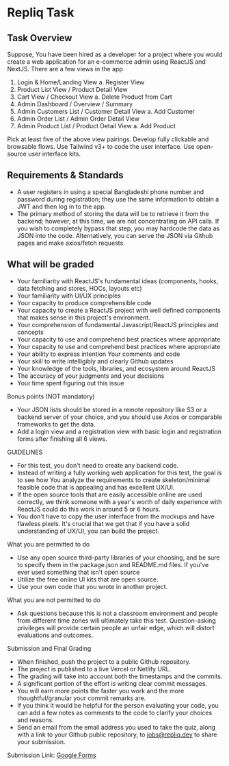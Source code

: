 # Repliq Task

## Task Overview

Suppose, You have been hired as a developer for a project where you would create a web application for an e-commerce admin using ReactJS and NextJS.
There are a few views in the app

1. Login & Home/Landing View
   a. Register View
2. Product List View / Product Detail View
3. Cart View / Checkout View
   a. Delete Product from Cart
4. Admin Dashboard / Overview / Summary
5. Admin Customers List / Customer Detail View
   a. Add Customer
6. Admin Order List / Admin Order Detail View
7. Admin Product List / Product Detail View
   a. Add Product

Pick at least five of the above view pairings.
Develop fully clickable and browsable flows.
Use Tailwind v3+ to code the user interface. Use
open-source user interface kits.

## Requirements & Standards

- A user registers in using a special Bangladeshi phone number and password during registration; they use the same information to obtain a JWT and then log in to the app.
- The primary method of storing the data will be to retrieve it from the backend; however, at this time, we are not concentrating on API calls. If you wish to completely bypass that step, you may hardcode the data as JSON into the code. Alternatively, you can serve the JSON via Github pages and make axios/fetch requests.

## What will be graded

- Your familiarity with ReactJS's fundamental ideas (components, hooks, data fetching and stores, HOCs, layouts etc)
- Your familiarity with UI/UX principles
- Your capacity to produce comprehensible code
- Your capacity to create a ReactJS project with well defined components that makes sense in this project's environment.
- Your comprehension of fundamental Javascript/ReactJS principles and concepts
- Your capacity to use and comprehend best practices where appropriate
- Your capacity to use and comprehend best practices where appropriate
- Your ability to express intention Your comments and code
- Your skill to write intelligibly and clearly Github updates
- Your knowledge of the tools, libraries, and ecosystem around ReactJS
- The accuracy of your judgments and your decisions
- Your time spent figuring out this issue

Bonus points (NOT mandatory)

- Your JSON lists should be stored in a remote repository like S3 or a backend server of your choice, and you should use Axios or comparable frameworks to get the data.
- Add a login view and a registration view with basic login and registration forms after finishing all 6 views.

GUIDELINES

- For this test, you don't need to create any backend code.
- Instead of writing a fully working web application for this test, the goal is to see how You analyze the requirements to create skeleton/minimal feasible code that is appealing and has excellent UX/UI.
- If the open source tools that are easily accessible online are used correctly, we think someone with a year's worth of daily experience with ReactJS could do this work in around 5 or 6 hours.
- You don't have to copy the user interface from the mockups and have flawless pixels. It's crucial that we get that if you have a solid understanding of UX/UI, you can build the project.

What you are permitted to do

- Use any open source third-party libraries of your choosing, and be sure to specify them in the package.json and README.md files. If you've ever used something that isn't open source
- Utilize the free online UI kits that are open source.
- Use your own code that you wrote in another project.

What you are not permitted to do

- Ask questions because this is not a classroom environment and people from different time zones will ultimately take this test. Question-asking privileges will provide certain people an unfair edge, which will distort evaluations and outcomes.

Submission and Final Grading

- When finished, push the project to a public Github repository.
- The project is published to a live Vercel or Netlify URL.
- The grading will take into account both the timestamps and the commits.
- A significant portion of the effort is writing clear commit messages.
- You will earn more points the faster you work and the more thoughtful/granular your commit remarks are.
- If you think it would be helpful for the person evaluating your code, you can add a few notes as comments to the code to clarify your choices and reasons.
- Send an email from the email address you used to take the quiz, along with a link to your Github public repository, to jobs@repliq.dev to share your submission.

Submission Link: [Google Forms](https://docs.google.com/forms/d/e/1FAIpQLSf3pZKyhDik8thDmYRRdR-6UVy8W6HcPkXgHGMnDXVFA4qfaQ/viewform)
